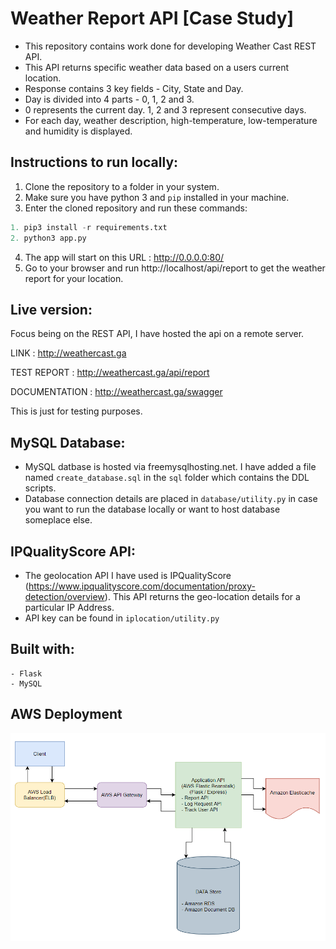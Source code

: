 # Weather Report API [Case Study]

- This repository contains work done for developing Weather Cast REST API.
- This API returns specific weather data based on a users current location.
- Response contains 3 key fields - City, State and Day.
- Day is divided into 4 parts - 0, 1, 2 and 3.
- 0 represents the current day. 1, 2 and 3 represent consecutive days.
- For each day, weather description, high-temperature, low-temperature and humidity is displayed.

## Instructions to run locally:

1. Clone the repository to a folder in your system.
2. Make sure you have python 3 and ```pip``` installed in your machine.
3. Enter the cloned repository and run these commands:

```python
1. pip3 install -r requirements.txt
2. python3 app.py
```
4. The app will start on this URL : http://0.0.0.0:80/
5. Go to your browser and run http://localhost/api/report to get the weather report for your location.

## Live version:

Focus being on the REST API, I have hosted the api on a remote server.

LINK : http://weathercast.ga

TEST REPORT : http://weathercast.ga/api/report

DOCUMENTATION : http://weathercast.ga/swagger

This is just for testing purposes.

## MySQL Database:

- MySQL datbase is hosted via freemysqlhosting.net. I have added a file named ```create_database.sql``` in the ```sql``` folder which contains the DDL scripts.
- Database connection details are placed in ```database/utility.py``` in case you want to run the database locally or want to host database someplace else.

## IPQualityScore API:

- The geolocation API I have used is IPQualityScore (https://www.ipqualityscore.com/documentation/proxy-detection/overview). This API returns the geo-location details for a particular IP Address.
- API key can be found in ```iplocation/utility.py```

## Built with:
```
- Flask
- MySQL
```

## AWS Deployment

![alt text](https://github.com/DhirenSc/weather-api/blob/main/static/AWS%20Architecture.png?raw=True)
